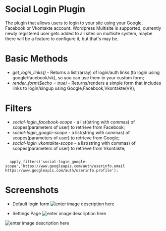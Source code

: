 # Social Login Plugin
The plugin that allows users to login to your site using your Google, Facebook or Vkontakte account. Wordpress Multisite is supported, currently newly registered user gets added to all sites on multisite system, maybe there will be a feature to configure it, but that's may be.

# Basic Methods
- *get_login_links()* -  Returns a list (array) of login/auth links (to login using google/facebook/vk), so you can use them in your custom form;
- *render_form($echo = true)* - Returns/renders a simple form that includes links to login/singup using Google,Facebook,Vkontakte(VK);

# Filters
- *social-login_facebook-scope* - a list(string with commas) of scopes(parameters of user) to retrieve from Facebook;
- *social-login_google-scope* - a list(string with commas) of scopes(parameters of user) to retrieve from Google;
- *social-login_vkontakte-scope* - a list(string with commas) of scopes(parameters of user) to retrieve from Vkontakte;

<code>
  apply_filters('social-login_google-scope','https://www.googleapis.com/auth/userinfo.email https://www.googleapis.com/auth/userinfo.profile');
</code>

# Screenshots
- Default login form
![enter image description here](https://i.imgur.com/vW2GRag.png)

- Settings Page
![enter image description here](https://i.imgur.com/tkjnEr3.png)

![enter image description here](https://i.imgur.com/EydywLY.png)
